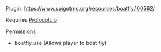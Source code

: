 Plugin: https://www.spigotmc.org/resources/boatfly.100562/

Requires [ProtocolLib](https://www.spigotmc.org/resources/protocollib.1997/)

Permissions
   * boatfly.use (Allows player to boat fly)
